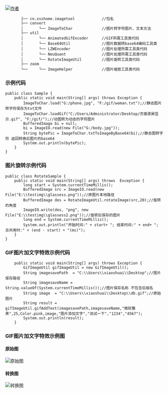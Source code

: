 [![作者](https://img.shields.io/badge/%E4%BD%9C%E8%80%85-%E5%B0%8F%E5%B8%85%E4%B8%B6-7AD6FD.svg)](https://www.xsshome.cn/)
```
       ├── cn.xsshome.imagetool            //包名
       ├── convert                               
       │       └── ImageToChar             //图片转字符图片、文本方法  
       ├── util        
       │       └── AnimatedGifEncoder      //GIF所需工具类代码
       │       └── Base64Util              //图片数据转base64编码工具类       
       │       └── LZWEncoder              //图片处理所需工具类代码
       │       └── NeuQuant                //图片处理所需工具类代码
       │       └── RotateImageUtil         //图片旋转工具类代码
       ├── zoom   
       └──     └── ImageHelper             //图片缩放工具类代码 
```

### 示例代码
```
public class Sample {
	public static void main(String[] args) throws Exception {
		ImageToChar.load("G:/phone.jpg", "F:/gif/woman.txt");//静态图片转字符保存为txt文件
		ImageToChar.loadGif("C:/Users/Administrator/Desktop/页面录屏显示.gif", "F:/gif/");//动图转为动态的字符图片
		BufferedImage bi = null;
		bi = ImageIO.read(new File("G:/body.jpg"));
        String bytePic = ImageToChar.txtToImageByBase64(bi);//静态图转字符 返回转换后图片的base64
        System.out.println(bytePic);
	}
}
```

### 图片旋转示例代码
```
public class RotateSample {
    public static void main(String[] args) throws  Exception {
        long start = System.currentTimeMillis();
        BufferedImage src = ImageIO.read(new File("E:\\testimg\\glassess.png"));//原图片本地路径
        BufferedImage des = RotateImageUtil.rotateImage(src,20);//旋转的角度
        ImageIO.write(des, "png", new File("E:\\testimg\\glassess2.png"));//旋转后保存的图片
        long end = System.currentTimeMillis();
        System.out.println("开始时间:" + start+ "; 结束时间:" + end+ "; 总共用时:" + (end - start) + "(ms)");
    }
}
```
### GIF图片加文字特效示例代码
```
    public static void main(String[] args) throws Exception {
        GifImageUtil gifImageUtil = new GifImageUtil();
        String imagesavePath  = "C:\\Users\\xiaoshuai\\Desktop";//图片保存路径
        String imagesaveName = String.valueOf(System.currentTimeMillis());//图片保存名称 不包含后缀名
        String image  = "C:\\Users\\xiaoshuai\\Desktop\\db.gif";//原始图片
        String result = gifImageUtil.gifAddText(imagesavePath,imagesaveName,"微软雅黑",25,Color.pink,image,"图片添加文字","测试一下","1234","4567");
        System.out.println(result);
    }
```
### GIF图片加文字特效示例图
#### 原始图
![原始图](https://images.gitee.com/uploads/images/2019/0516/174359_5b52fe9a_131538.gif "原始图.gif")
#### 转换图
![转换图](https://images.gitee.com/uploads/images/2019/0516/174432_2af80fd2_131538.gif "转换图.gif")

